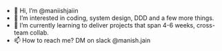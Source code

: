 - 👋 Hi, I’m @maniishjaiin
- 👀 I’m interested in coding, system design, DDD and a few more things.
- 🌱 I’m currently learning to deliver projects that span 4-6 weeks, cross-team collab.
- 📫 How to reach me? DM on slack @manish.jain 

<!---
maniishjaiin/maniishjaiin is a ✨ special ✨ repository because its `README.md` (this file) appears on your GitHub profile.
You can click the Preview link to take a look at your changes.
--->
